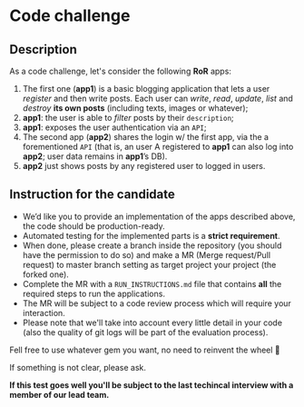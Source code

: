 # Code challenge

## Description

As a code challenge, let's consider the following **RoR** apps:

1. The first one (**app1**) is a basic blogging application that lets a user *register* and then write posts. Each user can *write*, *read*, *update*, *list* and *destroy* **its own posts** (including texts, images or whatever);
2. **app1**: the user is able to *filter* posts by their `description`;
3. **app1**: exposes the user authentication via an `API`;
4. The second app (**app2**) shares the login w/ the first app, via the a forementioned `API` (that is, an user A registered to **app1** can also log into **app2**; user data remains in **app1**’s DB).
5. **app2** just shows posts by any registered user to logged in users.

## Instruction for the candidate

* We’d like you to provide an implementation of the apps described above, the code should be production-ready. 
* Automated testing for the implemented parts is a **strict requirement**.
* When done, please create a branch inside the repository (you should have the permission to do so) and make a MR (Merge request/Pull request) to master branch setting as target project your project (the forked one).
* Complete the MR with a `RUN_INSTRUCTIONS.md` file that contains **all** the required steps to run the applications.
* The MR will be subject to a code review process which will require your interaction.
* Please note that we'll take into account every little detail in your code (also the quality of git logs will be part of the evaluation process).

Fell free to use whatever gem you want, no need to reinvent the wheel 🙂

If something is not clear, please ask.

**If this test goes well you'll be subject to the last techincal interview with a member of our lead team.**